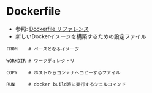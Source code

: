 # Dockerfile
- 参照: [Dockerfile リファレンス](https://docs.docker.jp/engine/reference/builder.html)
- 新しいDockerイメージを構築するための設定ファイル
```
FROM    # ベースとなるイメージ

WORKDIR # ワークディレクトリ

COPY    # ホストからコンテナへコピーするファイル

RUN     # docker build時に実行するシェルコマンド
```

